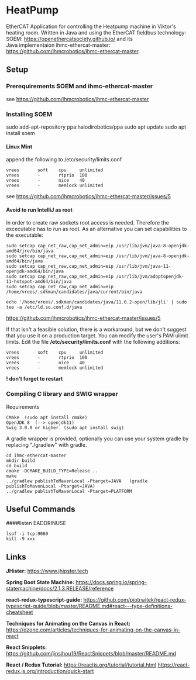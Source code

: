 # HeatPump

EtherCAT Application for controlling the Heatpump machine in Viktor's heating room. Written in Java and using the
EtherCAT fieldbus technology:  
SOEM: https://openethercatsociety.github.io/ and its  
Java implementaion ihmc-ethercat-master: https://github.com/ihmcrobotics/ihmc-ethercat-master.

## Setup

### Prerequirements SOEM and ihmc-ethercat-master

see https://github.com/ihmcrobotics/ihmc-ethercat-master

### Installing SOEM

sudo add-apt-repository ppa:halodirobotics/ppa
sudo apt update
sudo apt install soem

#### Linux Mint

append the following to /etc/security/limits.conf

```
vrees       soft    cpu     unlimited
vrees       -       rtprio  100
vrees       -       nice    40
vrees       -       memlock unlimited
```

see https://github.com/ihmcrobotics/ihmc-ethercat-master/issues/5

#### Avoid to run IntelliJ as root

In order to create raw sockets root access is needed. Therefore the excecutable has to run as root. As an alternative
you can set capabilities to the executable:

```
sudo setcap cap_net_raw,cap_net_admin=eip /usr/lib/jvm/java-8-openjdk-amd64/jre/bin/java
sudo setcap cap_net_raw,cap_net_admin=eip /usr/lib/jvm/java-8-openjdk-amd64/bin/java
sudo setcap cap_net_raw,cap_net_admin=eip /usr/lib/jvm/java-11-openjdk-amd64/bin/java
sudo setcap cap_net_raw,cap_net_admin=eip /usr/lib/jvm/adoptopenjdk-11-hotspot-amd64/bin/java
sudo setcap cap_net_raw,cap_net_admin=eip /home/vrees/.sdkman/candidates/java/current/bin/java

echo '/home/vrees/.sdkman/candidates/java/11.0.2-open/lib/jli' | sudo tee -a /etc/ld.so.conf.d/java

```

https://github.com/ihmcrobotics/ihmc-ethercat-master/issues/5

If that isn't a feasible solution, there is a workaround, but we don't suggest that you use it on a production target. You can modify the user's PAM ulimit limits. Edit the file **/etc/security/limits.conf** with the following additions:

```
vrees       soft    cpu     unlimited
vrees       -       rtprio  100
vrees       -       nice    40
vrees       -       memlock unlimited
```

**! don't forget to restart**

### Compiling C library and SWIG wrapper

Requirements

    CMake  (sudo apt install cmake)
    OpenJDK 8  (--> openjdk11)
    Swig 3.0.8 or higher. (sudo apt install swig)

A gradle wrapper is provided, optionally you can use your system gradle by replacing "./gradlew" with gradle.

    cd ihmc-ethercat-master
    mkdir build
    cd build
    cmake -DCMAKE_BUILD_TYPE=Release ..
    make
    ../gradlew publishToMavenLocal -Ptarget=JAVA   (gradle publishToMavenLocal -Ptarget=JAVA)
    ../gradlew publishToMavenLocal -Ptarget=PLATFORM

## Useful Commands

####listen EADDRINUSE

```
lsof -i tcp:9060
kill -9 xxx
```

## Links

**JHister:** https://www.jhipster.tech

**Spring Boot State Machine:** https://docs.spring.io/spring-statemachine/docs/2.1.3.RELEASE/reference

**react-redux-typescript-guide:**
https://github.com/piotrwitek/react-redux-typescript-guide/blob/master/README.md#react---type-definitions-cheatsheet

**Techniques for Animating on the Canvas in React:**
https://dzone.com/articles/techniques-for-animating-on-the-canvas-in-react

**React Snipplets:**
https://github.com/jinsihou19/ReactSnippets/blob/master/README.md

**React / Redux Tutorial:**
https://reactjs.org/tutorial/tutorial.html
https://react-redux.js.org/introduction/quick-start
